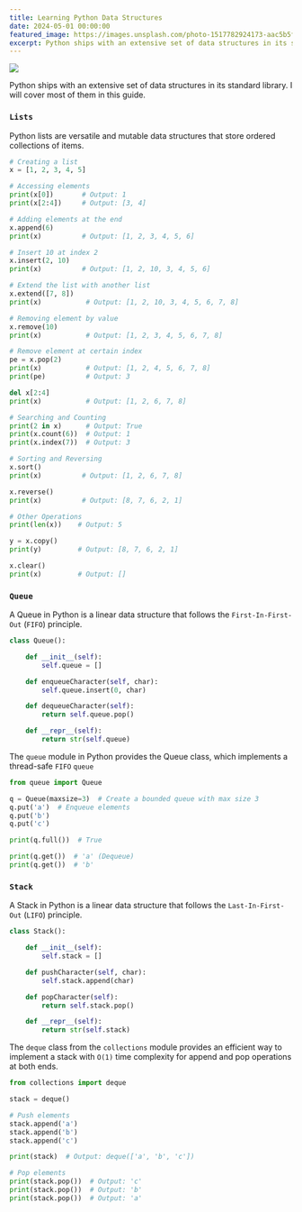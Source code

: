 ```yaml
---
title: Learning Python Data Structures
date: 2024-05-01 00:00:00
featured_image: https://images.unsplash.com/photo-1517782924173-aac5b5fcee7b
excerpt: Python ships with an extensive set of data structures in its standard library. I will cover most of them in this guide.
---
```


![](https://images.unsplash.com/photo-1517782924173-aac5b5fcee7b)

Python ships with an extensive set of data structures in its standard library. I will cover most of them in this guide.


### `Lists`

Python lists are versatile and mutable data structures that store ordered collections of items.

```python
# Creating a list
x = [1, 2, 3, 4, 5]

# Accessing elements
print(x[0])       # Output: 1
print(x[2:4])     # Output: [3, 4]

# Adding elements at the end
x.append(6)
print(x)          # Output: [1, 2, 3, 4, 5, 6]

# Insert 10 at index 2
x.insert(2, 10)
print(x)          # Output: [1, 2, 10, 3, 4, 5, 6]

# Extend the list with another list
x.extend([7, 8])
print(x)           # Output: [1, 2, 10, 3, 4, 5, 6, 7, 8]

# Removing element by value
x.remove(10)
print(x)           # Output: [1, 2, 3, 4, 5, 6, 7, 8]

# Remove element at certain index
pe = x.pop(2)
print(x)           # Output: [1, 2, 4, 5, 6, 7, 8]
print(pe)          # Output: 3

del x[2:4]
print(x)           # Output: [1, 2, 6, 7, 8]

# Searching and Counting
print(2 in x)      # Output: True
print(x.count(6))  # Output: 1
print(x.index(7))  # Output: 3

# Sorting and Reversing
x.sort()
print(x)          # Output: [1, 2, 6, 7, 8]

x.reverse()
print(x)          # Output: [8, 7, 6, 2, 1]

# Other Operations
print(len(x))    # Output: 5

y = x.copy()
print(y)         # Output: [8, 7, 6, 2, 1]

x.clear()
print(x)         # Output: []
```


### `Queue`

A Queue in Python is a linear data structure that follows the `First-In-First-Out` (`FIFO`) principle.

```python
class Queue():

    def __init__(self):
        self.queue = []

    def enqueueCharacter(self, char):
        self.queue.insert(0, char)

    def dequeueCharacter(self):
        return self.queue.pop()

    def __repr__(self):
        return str(self.queue)
```

The `queue` module in Python provides the Queue class, which implements a thread-safe `FIFO` `queue`

```python
from queue import Queue

q = Queue(maxsize=3)  # Create a bounded queue with max size 3
q.put('a')  # Enqueue elements
q.put('b')
q.put('c')

print(q.full())  # True

print(q.get())  # 'a' (Dequeue)
print(q.get())  # 'b'
```


### `Stack`

A Stack in Python is a linear data structure that follows the `Last-In-First-Out` (`LIFO`) principle.

```python
class Stack():

    def __init__(self):
        self.stack = []

    def pushCharacter(self, char):
        self.stack.append(char)

    def popCharacter(self):
        return self.stack.pop()

    def __repr__(self):
        return str(self.stack)
```

The `deque` class from the `collections` module provides an efficient way to implement a stack with `O(1)` time complexity for append and pop operations at both ends.

```python
from collections import deque

stack = deque()

# Push elements
stack.append('a')
stack.append('b')
stack.append('c')

print(stack)  # Output: deque(['a', 'b', 'c'])

# Pop elements
print(stack.pop())  # Output: 'c'
print(stack.pop())  # Output: 'b'
print(stack.pop())  # Output: 'a'
```
